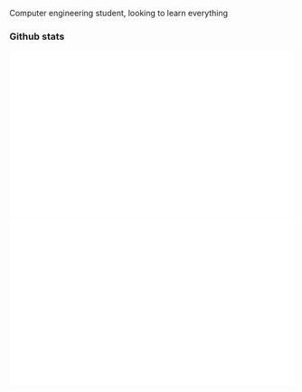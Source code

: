 Computer engineering student, looking to learn everything

### Github stats
![](https://github.com/hros19/github-dynam-stats/blob/master/generated/languages.svg)
![](https://github.com/hros19/github-dynam-stats/blob/master/generated/overview.svg)
